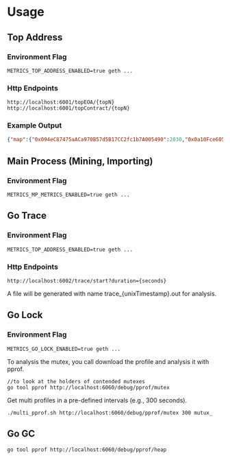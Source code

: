# Usage 
## Top Address
### Environment Flag
```
METRICS_TOP_ADDRESS_ENABLED=true geth ...
```
### Http Endpoints
```
http://localhost:6001/topEOA/{topN}
http://localhost:6001/topContract/{topN}
```
### Example Output
```json
{"map":{"0x094eC87475aACa970B57d5B17CC2fc1b7A005490":2030,"0x0a10Fce605fdd59FFB4a4E15d932bAac05e4689d":7481,"0x23FE208B228b8938613987cEaC3e34e75F590283":2041,"0x428348c907F53c4FB72229A394D153Af0694A1d9":3921,"0x51383c0060C6Dc212071D7Ad063C64C7f7A163Cf":3031,"0x631Fc1EA2270e98fbD9D92658eCe0F5a269Aa161":13660,"0x833E8b8d6E45246b851e1fA89d109F8429F3006c":3208,"0xA3fd5cC5BA356433b28209d812Ff0Cf261881e1B":2062,"0xDe31acB1217E08139a655B5572B58d2d65acd87c":2857,"0xEF575087F1e7BeC54046F98119c8C392a37c51dd":16263},"start":"2022-02-15T17:00:50.797885+08:00","end":"2022-02-15T17:11:49.577221+08:00"}
```

## Main Process (Mining, Importing)
### Environment Flag
```
METRICS_MP_METRICS_ENABLED=true geth ...
```


## Go Trace
### Environment Flag
```
METRICS_TOP_ADDRESS_ENABLED=true geth ...
```
### Http Endpoints
```
http://localhost:6002/trace/start?duration={seconds}
```
A file will be generated with name trace_{unixTimestamp}.out for analysis.


## Go Lock
### Environment Flag
```
METRICS_GO_LOCK_ENABLED=true geth ...
```
To analysis the mutex, you call download the profile and analysis it with pprof.
```
//to look at the holders of contended mutexes
go tool pprof http://localhost:6060/debug/pprof/mutex
```

Get multi profiles in a pre-defined intervals (e.g., 300 seconds).
```
./multi_pprof.sh http://localhost:6060/debug/pprof/mutex 300 mutux_
```

## Go GC
```
go tool pprof http://localhost:6060/debug/pprof/heap
```